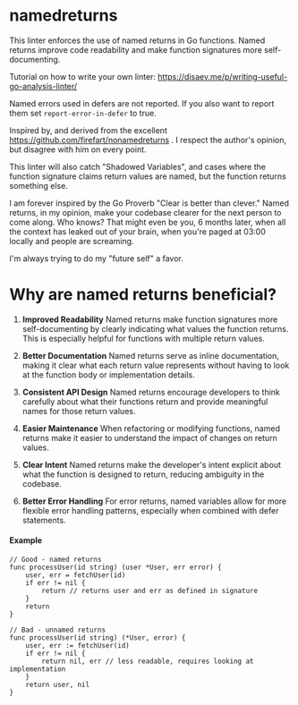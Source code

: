 # namedreturns

This linter enforces the use of named returns in Go functions. Named returns improve code readability and make function signatures more self-documenting.

Tutorial on how to write your own linter:
https://disaev.me/p/writing-useful-go-analysis-linter/

Named errors used in defers are not reported. If you also want to report them set `report-error-in-defer` to true.

Inspired by, and derived from the excellent https://github.com/firefart/nonamedreturns .  I respect the author's opinion, but disagree with him on every point.

This linter will also catch "Shadowed Variables", and cases where the function signature claims return values are named, but the function returns something else.

I am forever inspired by the Go Proverb "Clear is better than clever."  Named returns, in my opinion, make your codebase clearer for the next person to come along.  Who knows?  That might even be you, 6 months later, when all the context has leaked out of your brain, when you're paged at 03:00 locally and people are screaming.

I'm always trying to do my "future self" a favor.

# Why are named returns beneficial?

1. **Improved Readability**
   Named returns make function signatures more self-documenting by clearly indicating what values the function returns. This is especially helpful for functions with multiple return values.

2. **Better Documentation**
   Named returns serve as inline documentation, making it clear what each return value represents without having to look at the function body or implementation details.

3. **Consistent API Design**
   Named returns encourage developers to think carefully about what their functions return and provide meaningful names for those return values.

4. **Easier Maintenance**
   When refactoring or modifying functions, named returns make it easier to understand the impact of changes on return values.

5. **Clear Intent**
   Named returns make the developer's intent explicit about what the function is designed to return, reducing ambiguity in the codebase.

6. **Better Error Handling**
   For error returns, named variables allow for more flexible error handling patterns, especially when combined with defer statements.

#### Example
```golang
// Good - named returns
func processUser(id string) (user *User, err error) {
    user, err = fetchUser(id)
    if err != nil {
        return // returns user and err as defined in signature
    }
    return
}

// Bad - unnamed returns
func processUser(id string) (*User, error) {
    user, err := fetchUser(id)
    if err != nil {
        return nil, err // less readable, requires looking at implementation
    }
    return user, nil
}
```
